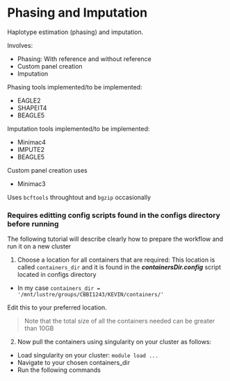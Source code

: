 # Phasing and Imputation
Haplotype estimation (phasing) and imputation.

Involves:

- Phasing: With reference and without reference
- Custom panel creation
- Imputation

Phasing tools implemented/to be implemented:
- EAGLE2
- SHAPEIT4
- BEAGLE5

Imputation tools implemented/to be implemented:
- Minimac4
- IMPUTE2
- BEAGLE5

Custom panel creation uses
- Minimac3

Uses ```bcftools``` throughtout and ```bgzip``` occasionally


### Requires editting config scripts found in the configs directory before running

The following tutorial will describe clearly how to prepare the workflow and run it on a new cluster

1) Choose a location for all containers that are required: This location is called ```containers_dir``` 
and it is found in the ***containersDir.config*** script located in configs directory

* In my case ```containers_dir = '/mnt/lustre/groups/CBBI1243/KEVIN/containers/'``` 

Edit this to your preferred location. 

> Note that the total size of all the containers needed can be greater than 10GB

2) Now pull the containers using singularity on your cluster as follows:
* Load singularity on your cluster: ```module load ...```
* Navigate to your chosen containers_dir
* Run the following commands
```

```
